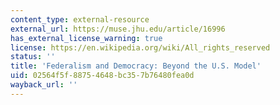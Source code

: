 ```yaml
---
content_type: external-resource
external_url: https://muse.jhu.edu/article/16996
has_external_license_warning: true
license: https://en.wikipedia.org/wiki/All_rights_reserved
status: ''
title: 'Federalism and Democracy: Beyond the U.S. Model'
uid: 02564f5f-8875-4648-bc35-7b76480fea0d
wayback_url: ''
---
```


